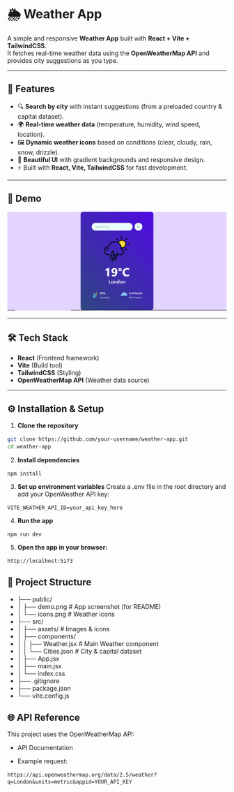 # 🌦️ Weather App

A simple and responsive **Weather App** built with **React + Vite + TailwindCSS**.  
It fetches real-time weather data using the **OpenWeatherMap API** and provides city suggestions as you type.

---

## 🚀 Features

- 🔍 **Search by city** with instant suggestions (from a preloaded country & capital dataset).  
- 🌍 **Real-time weather data** (temperature, humidity, wind speed, location).  
- 🖼️ **Dynamic weather icons** based on conditions (clear, cloudy, rain, snow, drizzle).  
- 🎨 **Beautiful UI** with gradient backgrounds and responsive design.  
- ⚡ Built with **React, Vite, TailwindCSS** for fast development.

---

## 📸 Demo

<img src="src/assets/Screeenshot_image.PNG" alt='Screenshot Image'>

---

## 🛠️ Tech Stack

- **React** (Frontend framework)  
- **Vite** (Build tool)  
- **TailwindCSS** (Styling)  
- **OpenWeatherMap API** (Weather data source)

---

## ⚙️ Installation & Setup

1. **Clone the repository**
```bash
git clone https://github.com/your-username/weather-app.git
cd weather-app
```
2. **Install dependencies**
```
npm install
```

3. **Set up environment variables**
Create a .env file in the root directory and add your OpenWeather API key:
```
VITE_WEATHER_API_ID=your_api_key_here
```

4. **Run the app**
```
npm run dev
```

5. **Open the app in your browser:**
```
http://localhost:5173
```
## 📂 Project Structure
- ├── public/
- │   ├── demo.png           # App screenshot (for README)
- │   └── icons.png          # Weather icons
- ├── src/
- │   ├── assets/            # Images & icons
- │   ├── components/
- │   │   ├── Weather.jsx    # Main Weather component
- │   │   └── Cities.json    # City & capital dataset
- │   ├── App.jsx
- │   ├── main.jsx
- │   └── index.css
- ├── .gitignore
- ├── package.json
- └── vite.config.js

## 🌐 API Reference

This project uses the OpenWeatherMap API:

- API Documentation

- Example request:
```
https://api.openweathermap.org/data/2.5/weather?q=London&units=metric&appid=YOUR_API_KEY
```
